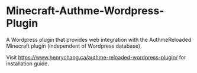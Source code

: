 # Minecraft-Authme-Wordpress-Plugin
A Wordpress plugin that provides web integration with the AuthmeReloaded Minecraft plugin (independent of Wordpress database).

Visit https://www.henrychang.ca/authme-reloaded-wordpress-plugin/ for installation guide.
